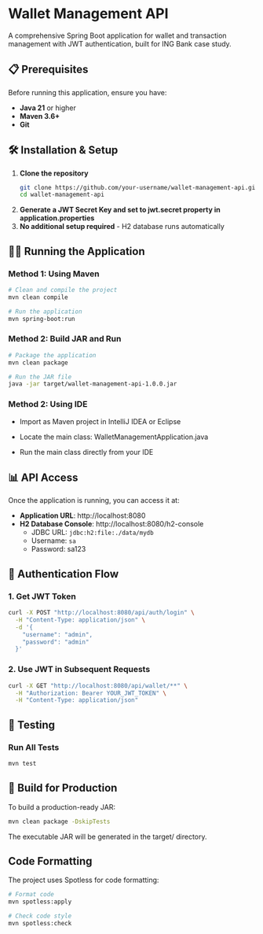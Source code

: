 # Wallet Management API

A comprehensive Spring Boot application for wallet and transaction management with JWT authentication, built for ING Bank case study.

## 📋 Prerequisites

Before running this application, ensure you have:

- **Java 21** or higher
- **Maven 3.6+** 
- **Git**

## 🛠️ Installation & Setup

1. **Clone the repository**
   ```bash
   git clone https://github.com/your-username/wallet-management-api.git
   cd wallet-management-api
2. **Generate a JWT Secret Key and set to jwt.secret property in application.properties**
3. **No additional setup required** - H2 database runs automatically

## 🏃‍♂️ Running the Application
### Method 1: Using Maven

  ```bash
  # Clean and compile the project
  mvn clean compile

  # Run the application
  mvn spring-boot:run
  ```
### Method 2: Build JAR and Run
  ```bash
  # Package the application
  mvn clean package
  
  # Run the JAR file
  java -jar target/wallet-management-api-1.0.0.jar
  ```
### Method 2: Using IDE
- Import as Maven project in IntelliJ IDEA or Eclipse

- Locate the main class: WalletManagementApplication.java

- Run the main class directly from your IDE

## 📊 API Access

Once the application is running, you can access it at:

- **Application URL**: http://localhost:8080
- **H2 Database Console**: http://localhost:8080/h2-console
  - JDBC URL: `jdbc:h2:file:./data/mydb`
  - Username: `sa`
  - Password: sa123

## 🔐 Authentication Flow

### 1. Get JWT Token
```bash
curl -X POST "http://localhost:8080/api/auth/login" \
  -H "Content-Type: application/json" \
  -d '{
    "username": "admin",
    "password": "admin"
  }'
```
### 2. Use JWT in Subsequent Requests
```bash
curl -X GET "http://localhost:8080/api/wallet/**" \
  -H "Authorization: Bearer YOUR_JWT_TOKEN" \
  -H "Content-Type: application/json"
```
## 🧪 Testing
### Run All Tests
```bash
mvn test
```
## 🚀 Build for Production
To build a production-ready JAR:
```bash
mvn clean package -DskipTests
```
The executable JAR will be generated in the target/ directory.
## Code Formatting
The project uses Spotless for code formatting:
```bash
# Format code
mvn spotless:apply

# Check code style
mvn spotless:check
```
